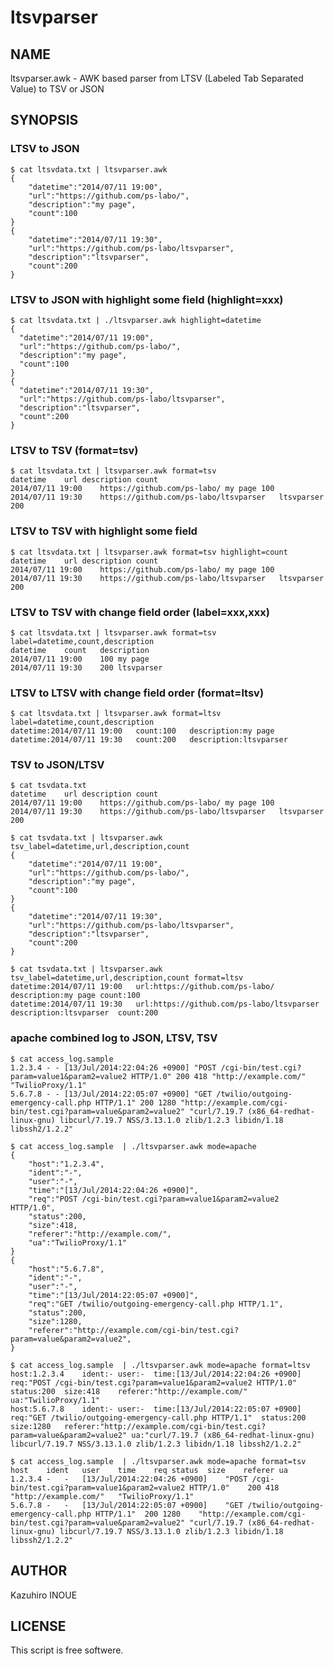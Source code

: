 # ltsvparser

## NAME
ltsvparser.awk - AWK based parser from LTSV (Labeled Tab Separated Value) to TSV or JSON

## SYNOPSIS

### LTSV to JSON
	$ cat ltsvdata.txt | ltsvparser.awk
	{
		"datetime":"2014/07/11 19:00",
		"url":"https://github.com/ps-labo/",
		"description":"my page",
		"count":100
	}
	{
		"datetime":"2014/07/11 19:30",
		"url":"https://github.com/ps-labo/ltsvparser",
		"description":"ltsvparser",
		"count":200
	}

### LTSV to JSON with highlight some field (highlight=xxx)
	$ cat ltsvdata.txt | ./ltsvparser.awk highlight=datetime
	{
	  "datetime":"2014/07/11 19:00",
	  "url":"https://github.com/ps-labo/",
	  "description":"my page",
	  "count":100
	}
	{
	  "datetime":"2014/07/11 19:30",
	  "url":"https://github.com/ps-labo/ltsvparser",
	  "description":"ltsvparser",
	  "count":200
	}

### LTSV to TSV (format=tsv)
	$ cat ltsvdata.txt | ltsvparser.awk format=tsv
	datetime	url	description	count
	2014/07/11 19:00	https://github.com/ps-labo/	my page	100
	2014/07/11 19:30	https://github.com/ps-labo/ltsvparser	ltsvparser	200

### LTSV to TSV with highlight some field
	$ cat ltsvdata.txt | ltsvparser.awk format=tsv highlight=count
	datetime	url	description	count
	2014/07/11 19:00	https://github.com/ps-labo/	my page	100
	2014/07/11 19:30	https://github.com/ps-labo/ltsvparser	ltsvparser	200

### LTSV to TSV with change field order (label=xxx,xxx)
	$ cat ltsvdata.txt | ltsvparser.awk format=tsv label=datetime,count,description
	datetime	count	description
	2014/07/11 19:00	100	my page
	2014/07/11 19:30	200	ltsvparser

### LTSV to LTSV with change field order (format=ltsv)
	$ cat ltsvdata.txt | ltsvparser.awk format=ltsv label=datetime,count,description
	datetime:2014/07/11 19:00	count:100	description:my page
	datetime:2014/07/11 19:30	count:200	description:ltsvparser

### TSV to JSON/LTSV
	$ cat tsvdata.txt
	datetime	url	description	count
	2014/07/11 19:00	https://github.com/ps-labo/	my page	100
	2014/07/11 19:30	https://github.com/ps-labo/ltsvparser	ltsvparser	200
	
	$ cat tsvdata.txt | ltsvparser.awk tsv_label=datetime,url,description,count
	{
		"datetime":"2014/07/11 19:00",
		"url":"https://github.com/ps-labo/",
		"description":"my page",
		"count":100
	}
	{
		"datetime":"2014/07/11 19:30",
		"url":"https://github.com/ps-labo/ltsvparser",
		"description":"ltsvparser",
		"count":200
	}
	
	$ cat tsvdata.txt | ltsvparser.awk tsv_label=datetime,url,description,count format=ltsv
	datetime:2014/07/11 19:00	url:https://github.com/ps-labo/	description:my page	count:100
	datetime:2014/07/11 19:30	url:https://github.com/ps-labo/ltsvparser	description:ltsvparser	count:200

### apache combined log to JSON, LTSV, TSV
	$ cat access_log.sample 
	1.2.3.4 - - [13/Jul/2014:22:04:26 +0900] "POST /cgi-bin/test.cgi?param=value1&param2=value2 HTTP/1.0" 200 418 "http://example.com/" "TwilioProxy/1.1"
	5.6.7.8 - - [13/Jul/2014:22:05:07 +0900] "GET /twilio/outgoing-emergency-call.php HTTP/1.1" 200 1280 "http://example.com/cgi-bin/test.cgi?param=value&param2=value2" "curl/7.19.7 (x86_64-redhat-linux-gnu) libcurl/7.19.7 NSS/3.13.1.0 zlib/1.2.3 libidn/1.18 libssh2/1.2.2"
	
	$ cat access_log.sample  | ./ltsvparser.awk mode=apache
	{
		"host":"1.2.3.4",
		"ident":"-",
		"user":"-",
		"time":"[13/Jul/2014:22:04:26 +0900]",
		"req":"POST /cgi-bin/test.cgi?param=value1&param2=value2 HTTP/1.0",
		"status":200,
		"size":418,
		"referer":"http://example.com/",
		"ua":"TwilioProxy/1.1"
	}
	{
		"host":"5.6.7.8",
		"ident":"-",
		"user":"-",
		"time":"[13/Jul/2014:22:05:07 +0900]",
		"req":"GET /twilio/outgoing-emergency-call.php HTTP/1.1",
		"status":200,
		"size":1280,
		"referer":"http://example.com/cgi-bin/test.cgi?param=value&param2=value2",
	}
	
	$ cat access_log.sample  | ./ltsvparser.awk mode=apache format=ltsv
	host:1.2.3.4	ident:-	user:-	time:[13/Jul/2014:22:04:26 +0900]	req:"POST /cgi-bin/test.cgi?param=value1&param2=value2 HTTP/1.0"	status:200	size:418	referer:"http://example.com/"	ua:"TwilioProxy/1.1"
	host:5.6.7.8	ident:-	user:-	time:[13/Jul/2014:22:05:07 +0900]	req:"GET /twilio/outgoing-emergency-call.php HTTP/1.1"	status:200	size:1280	referer:"http://example.com/cgi-bin/test.cgi?param=value&param2=value2"	ua:"curl/7.19.7 (x86_64-redhat-linux-gnu) libcurl/7.19.7 NSS/3.13.1.0 zlib/1.2.3 libidn/1.18 libssh2/1.2.2"
	
	$ cat access_log.sample  | ./ltsvparser.awk mode=apache format=tsv
	host	ident	user	time	req	status	size	referer	ua
	1.2.3.4	-	-	[13/Jul/2014:22:04:26 +0900]	"POST /cgi-bin/test.cgi?param=value1&param2=value2 HTTP/1.0"	200	418	"http://example.com/"	"TwilioProxy/1.1"
	5.6.7.8	-	-	[13/Jul/2014:22:05:07 +0900]	"GET /twilio/outgoing-emergency-call.php HTTP/1.1"	200	1280	"http://example.com/cgi-bin/test.cgi?param=value&param2=value2"	"curl/7.19.7 (x86_64-redhat-linux-gnu) libcurl/7.19.7 NSS/3.13.1.0 zlib/1.2.3 libidn/1.18 libssh2/1.2.2"

## AUTHOR
Kazuhiro INOUE

## LICENSE
This script is free softwere.


